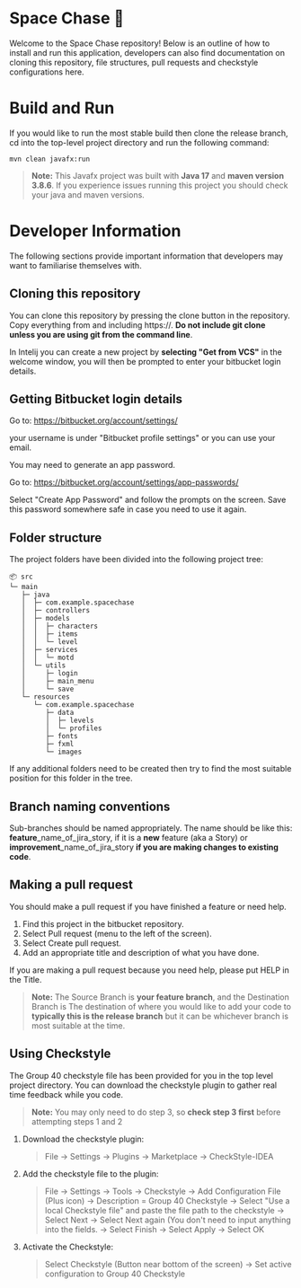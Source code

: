 # Space Chase 🚀

Welcome to the Space Chase repository! Below is an outline of how to install and run this application, developers can also find documentation on cloning this repository, file structures, pull requests and checkstyle configurations here.


# Build and Run

If you would like to run the most stable build then clone the release branch, cd into the top-level project directory and run the following command:

    mvn clean javafx:run

> **Note:** This Javafx project was built with **Java 17** and **maven version 3.8.6**. If you experience issues running this project you should check your java and maven versions.


# Developer Information

The following sections provide important information that developers may want to familiarise themselves with.

## Cloning this repository
You can clone this repository by pressing the clone button in the repository. Copy everything from and including https://. **Do not include git clone unless you are using git from the command line**.

In Intelij you can create a new project by **selecting "Get from VCS"** in the welcome window, you will then be prompted to enter your bitbucket login details.

## Getting Bitbucket login details
Go to: https://bitbucket.org/account/settings/

your username is under "Bitbucket profile settings" or you can use your email.

You may need to generate an app password.

Go to: https://bitbucket.org/account/settings/app-passwords/

Select "Create App Password" and follow the prompts on the screen. Save this password somewhere safe in case you need to use it again.

## Folder structure

The project folders have been divided into the following project tree:
```
📦 src
└─ main
   ├─ java
   │  ├─ com.example.spacechase
   │  ├─ controllers
   │  ├─ models
   │  │  ├─ characters
   │  │  ├─ items
   │  │  └─ level
   │  ├─ services
   │  │  └─ motd
   │  └─ utils
   │     ├─ login
   │     ├─ main_menu
   │     └─ save
   └─ resources
      └─ com.example.spacechase
         ├─ data
         │  ├─ levels
         │  └─ profiles
         ├─ fonts
         ├─ fxml
         └─ images
```

If any additional folders need to be created then try to find the most suitable position for this folder in the tree.

## Branch naming conventions

Sub-branches should be named appropriately. The name should be like this: **feature**_name_of_jira_story, if it is a **new** feature (aka a Story) or **improvement**_name_of_jira_story **if you are making changes to existing code**.

## Making a pull request

You should make a pull request if you have finished a feature or need help.

1. Find this project in the bitbucket repository.
2. Select Pull request (menu to the left of the screen).
3. Select Create pull request.
4. Add an appropriate title and description of what you have done.

If you are making a pull request because you need help, please put HELP in the Title.

> **Note:** The Source Branch is **your feature branch**, and the Destination Branch is The destination of where you would like to add your code to **typically this is the release branch** but it can be whichever branch is most suitable at the time.

## Using Checkstyle

The Group 40 checkstyle file has been provided for you in the top level project directory. You can download the checkstyle plugin to gather real time feedback while you code.

> **Note:** You may only need to do step 3, so **check step 3 first** before attempting steps 1 and 2

1. Download the checkstyle plugin:
   > File -> Settings -> Plugins -> Marketplace -> CheckStyle-IDEA
2. Add the checkstyle file to the plugin:
   > File -> Settings -> Tools -> Checkstyle -> Add Configuration File (Plus icon) -> Description = Group 40 Checkstyle -> Select "Use a local Checkstyle file" and paste the file path to the checkstyle -> Select Next -> Select Next again (You don't need to input anything into the fields. -> Select Finish -> Select Apply -> Select OK
3. Activate the Checkstyle:
   > Select Checkstyle (Button near bottom of the screen) -> Set active configuration to Group 40 Checkstyle